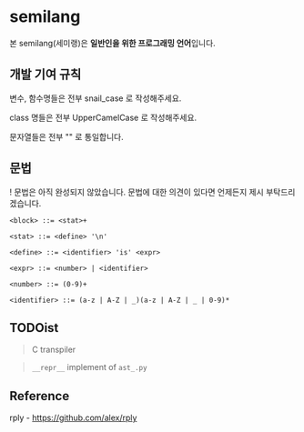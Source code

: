 # semilang

본 semilang(세미랭)은 **일반인을 위한 프로그래밍 언어**입니다.

## 개발 기여 규칙

변수, 함수명들은 전부 snail_case 로 작성해주세요.

class 명들은 전부 UpperCamelCase 로 작성해주세요.

문자열들은 전부 "" 로 통일합니다.

## 문법

! 문법은 아직 완성되지 않았습니다. 문법에 대한 의견이 있다면 언제든지 제시 부탁드리겠습니다.

    <block> ::= <stat>+
    
    <stat> ::= <define> '\n'
    
    <define> ::= <identifier> 'is' <expr>

    <expr> ::= <number> | <identifier>
    
    <number> ::= (0-9)+
    
    <identifier> ::= (a-z | A-Z | _)(a-z | A-Z | _ | 0-9)*



## TODOist

> C transpiler

> `__repr__` implement of `ast_.py`

## Reference

rply - https://github.com/alex/rply

